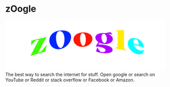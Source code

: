 # zOogle
![zOogle](Imagine.PNG "Text to show on mouseover")
The best way to search the internet for stuff.
Open google or search on YouTube or Reddit or stack overflow or Facebook or Amazon.
